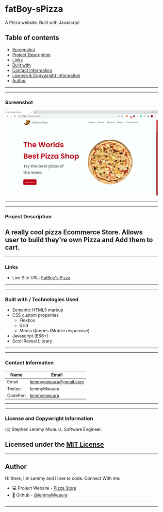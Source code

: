 # fatBoy-sPizza
A Pizza website. Built with Javascript

## Table of contents
  - [Screenshot](#screenshot)
  - [Project Description](#Project-description) 
  - [Links](#links)
  - [Built with](#built-with)
  - [Contact Information](#contact-information)
  - [License & Copywright Information](#License-and-Copywright-Information)
  - [Author](#author)
---
___

### Screenshot
![Website](./Images/website.png)
___
---
### Project Description

A really cool pizza Ecommerce Store.
Allows user to build they're own Pizza and Add them to cart.
---
___
### Links

- Live Site URL: [FatBoy's Pizza](https://lemmymwaura.github.io/fatBoy-sPizza/)

---
___
### Built with / Technologies Used

- Semantic HTML5 markup
- CSS custom properties
  - Flexbox
  - Grid
  - Media Queries (Mobile responsive)
- Javascript (ES6+)
- ScrollReveal Library
---
___
### Contact Information

| Name   | Email               |
|--------|---------------------|
| Email  | lemmymwaura@gmail.com |
| Twitter| lemmyMwaura |
| CodePen | [lemmymwaura](https://codepen.io/lemmymwaura) |
---
___
### License and Copywright Information
(c) Stephen Lemmy Mwaura, Software Engineer.

Licensed under the [MIT License](LICENSE)
---
___
## Author 
Hi there, I'm Lemmy and i love to code. Connect With me:

- 💻 Project Website - [Pizza Store](https://lemmymwaura.github.io/fatBoy-sPizza/)
- 🎱 Github - [@lemmyMwaura](https://github.com/LemmyMwaura)

---
___
